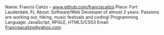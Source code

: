 Name: Francis Calizo - www.github.com/franciscalizo
Place: Fort Lauderdale, FL
About: Software/Web Developer of almost 2 years. Passions are working out, hiking, music festivals and coding!
Programming Language: JavaScript, RPGLE, HTML5/CSS3
Email: Francisacalizo@yahoo.com
